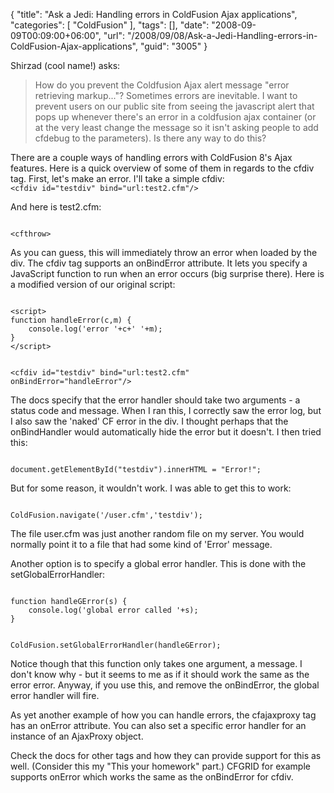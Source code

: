{
	"title": "Ask a Jedi: Handling errors in ColdFusion Ajax applications",
	"categories": [
		"ColdFusion"
	],
	"tags": [],
	"date": "2008-09-09T00:09:00+06:00",
	"url": "/2008/09/08/Ask-a-Jedi-Handling-errors-in-ColdFusion-Ajax-applications",
	"guid": "3005"
}

Shirzad (cool name!) asks:

<blockquote>
<p>
How do you prevent the Coldfusion Ajax alert message "error retrieving markup..."? Sometimes errors are inevitable.  I want to prevent users on our public site from seeing the javascript alert that pops up whenever there's an error in a coldfusion ajax container (or at the very least change the message so it isn't asking people to add cfdebug to the parameters). Is there any way to do this? 
</p>
</blockquote>
<!--more-->
There are a couple ways of handling errors with ColdFusion 8's Ajax features. Here is a quick overview of some of them in regards to the cfdiv tag. First, let's make an error. I'll take a simple cfdiv:

<code>
&lt;cfdiv id="testdiv" bind="url:test2.cfm"/&gt;
</code>

And here is test2.cfm:

<code>
&lt;cfthrow&gt;
</code>

As you can guess, this will immediately throw an error when loaded by the div. The cfdiv tag supports an onBindError attribute. It lets you specify a JavaScript function to run when an error occurs (big surprise there). Here is a modified version of our original script:

<code>
&lt;script&gt;
function handleError(c,m) {
	console.log('error '+c+' '+m);
}
&lt;/script&gt;

&lt;cfdiv id="testdiv" bind="url:test2.cfm" onBindError="handleError"/&gt;
</code>

The docs specify that the error handler should take two arguments - a status code and message. When I ran this, I correctly saw the error log, but I also saw the 'naked' CF error in the div. I thought perhaps that the onBindHandler would automatically hide the error but it doesn't. I then tried this:

<code>
document.getElementById("testdiv").innerHTML = "Error!";
</code>

But for some reason, it wouldn't work. I was able to get this to work:

<code>
ColdFusion.navigate('/user.cfm','testdiv');
</code>

The file user.cfm was just another random file on my server. You would normally point it to a file that had some kind of 'Error' message. 

Another option is to specify a global error handler. This is done with the setGlobalErrorHandler:

<code>
function handleGError(s) {
	console.log('global error called '+s);
}	

ColdFusion.setGlobalErrorHandler(handleGError);
</code>

Notice though that this function only takes one argument, a message. I don't know why - but it seems to me as if it should work the same as the error error. Anyway, if you use this, and remove the onBindError, the global error handler will fire. 

As yet another example of how you can handle errors, the cfajaxproxy tag has an onError attribute. You can also set a specific error handler for an instance of an AjaxProxy object. 

Check the docs for other tags and how they can provide support for this as well. (Consider this my "This your homework" part.) CFGRID for example supports onError which works the same as the onBindError for cfdiv.